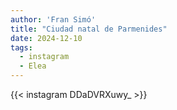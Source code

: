 ```yaml
---
author: 'Fran Simó'
title: "Ciudad natal de Parmenides"
date: 2024-12-10
tags:
  - instagram
  - Elea
---
```


{{< instagram DDaDVRXuwy_ >}}

